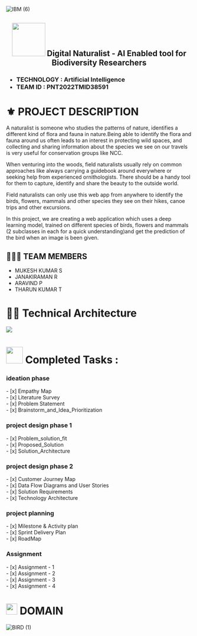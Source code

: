 ![IBM (6)](https://user-images.githubusercontent.com/89471037/200232377-9b1da2e8-dac9-4565-9f7b-9d0f540f5b0c.gif)
<h2 align="center"><img src="https://user-images.githubusercontent.com/89471037/201676381-ba6f7701-d712-40b9-b155-5cc314e1eba1.gif" width="90px"> Digital Naturalist - AI Enabled tool for Biodiversity Researchers</h2>

<h3><ul>
<li>TECHNOLOGY : Artificial Intelligence</li>
<li>TEAM ID : PNT2022TMID38591</li>
</h3>

# ⚜️ PROJECT DESCRIPTION

A naturalist is someone who studies the patterns of nature, identifies a different kind of flora and fauna in nature.Being able to identify the flora and fauna around us often leads to an interest in protecting wild spaces, and collecting and sharing information about the species we see on our travels is very useful for conservation groups like NCC.

When venturing into the woods, field naturalists usually rely on common approaches like always carrying a guidebook around everywhere or seeking help from experienced ornithologists. There should be a handy tool for them to capture, identify and share the beauty to the outside world. 

Field naturalists can only use this web app from anywhere to identify the birds, flowers, mammals and other species they see on their hikes, canoe trips and other excursions.


In this project, we are creating a web application which uses a deep learning model, trained on different species of birds, flowers and mammals (2 subclasses in each for a quick understanding)and get the prediction of the bird when an image is been given.

## 🧑🏻‍🦰 TEAM MEMBERS

- MUKESH KUMAR S
- JANAKIRAMAN R
- ARAVIND P
- THARUN KUMAR T


# 😵‍💫 Technical Architecture

<img src="https://user-images.githubusercontent.com/89471037/201671567-5b185ebb-02e2-4428-8d4d-5ac307772400.gif">

 <h1><img src="https://user-images.githubusercontent.com/89471037/202525131-01c29de9-6561-43cb-9d81-20eeef68fa5e.png"  width="45" height="45">  Completed Tasks : </h1>

<h3> ideation phase </h3>
- [x] Empathy Map <br>
- [x] Literature Survey <br>
- [x] Problem Statement <br>
- [x] Brainstorm_and_Idea_Prioritization <br>

<h3>project design phase 1 </h3>
- [x] Problem_solution_fit  <br>
- [x] Proposed_Solution <br>
- [x] Solution_Architecture <br>

<h3>project design phase 2</h3>
- [x] Customer Journey Map <br>
- [x] Data Flow Diagrams and User Stories <br>
- [x] Solution Requirements <br>
- [x] Technology Architecture <br>

<h3>project planning</h3>
- [x] Milestone & Activity plan<br>
- [x] Sprint Delivery Plan <br>
- [x]  RoadMap <br>

<h3>Assignment</h3>
- [x] Assignment - 1 <br>
- [x] Assignment - 2  <br>
- [x] Assignment - 3  <br>
- [x] Assignment - 4 <br>

# <img src="https://user-images.githubusercontent.com/89471037/202519864-edc05a08-07f1-4b65-9ae3-ce8ddbc96020.png"  width="30px"> <b>DOMAIN</b>
![BIRD (1)](https://user-images.githubusercontent.com/89471037/202522077-c5403cc2-5f46-4c29-a393-adb849d8dca5.gif)

